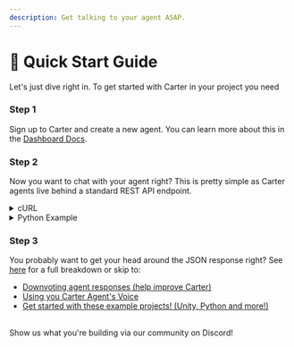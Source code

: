 ```yaml
---
description: Get talking to your agent ASAP.
---
```


# 🚀 Quick Start Guide

Let's just dive right in. To get started with Carter in your project you need

### **Step 1**

Sign up to Carter and create a new agent. You can learn more about this in the [Dashboard Docs](broken-reference).

### **Step 2**

Now you want to chat with your agent right? This is pretty simple as Carter agents live behind a standard REST API endpoint.

<details>

<summary>cURL</summary>

You could send a simple cURL request like this:

```
curl --location --request POST 'https://api.carterapi.com/v0/chat' \
--header 'Content-Type: application/json' \
--data-raw '{
    "api_key": "MY API KEY",
    "query": "MY MESSAGE TO CARTER",
    "uuid": "A UNIQUE USER ID"
}'
```

</details>

<details>

<summary>Python Example</summary>

```python
import requests
import json

url = "https://api.carterapi.com/v0/chat"

payload = json.dumps({
  "api_key": "MY API KEY",
  "query": "MY MESSAGE TO CARTER",
  "uuid": "A UNIQUE USER ID"
})
headers = {
  'Content-Type': 'application/json'
}

response = requests.request("POST", url, headers=headers, data=payload)

print(response.text)
```

</details>

### **Step 3**

You probably want to get your head around the JSON response right? See[ here](../api/api-response.md) for a full breakdown or skip to:

* [Downvoting agent responses (help improve Carter)](../api/downvote-agent-responses.md)
* [Using you Carter Agent's Voice](../api/voice-api.md)
* [Get started with these example projects! (Unity, Python and more!)](examples/)

\
Show us what you're building via our community on Discord!
